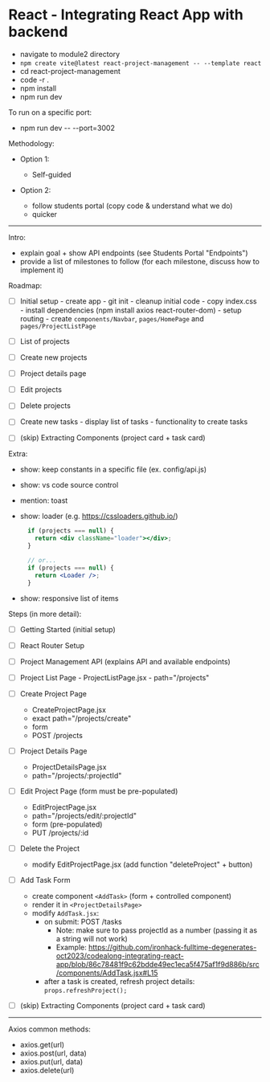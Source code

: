 

# React - Integrating React App with backend



<!-- 

status: draft


API_URL: 
- create config/api.js
- declare as const an export/import
- (don't introduce environment variables yet)


Note:
- day is heavy (we see a lot of code).
- try to make it as light & fast as possible

@todo: 
- create quick exercise (ex. bug hunt with functionality for "Project details page")


repo:
- follow repo from prev. cohort

-->


- navigate to module2 directory
- `npm create vite@latest react-project-management -- --template react`
- cd react-project-management
- code -r .
- npm install
- npm run dev

To run on a specific port:
- npm run dev -- --port=3002





Methodology:


- Option 1: 
  - Self-guided

- Option 2: 
  - follow students portal (copy code & understand what we do)
  - quicker




<hr />

Intro: 
- explain goal + show API endpoints (see Students Portal "Endpoints")
- provide a list of milestones to follow (for each milestone, discuss how to implement it)

Roadmap:
- [ ] Initial setup
      - create app
      - git init
      - cleanup initial code
      - copy index.css
      - install dependencies (npm install axios react-router-dom)
      - setup routing
      - create `components/Navbar`, `pages/HomePage` and `pages/ProjectListPage`
- [ ] List of projects
- [ ] Create new projects
- [ ] Project details page
- [ ] Edit projects
- [ ] Delete projects
- [ ] Create new tasks
      - display list of tasks
      - functionality to create tasks
- [ ] (skip) Extracting Components (project card + task card)


Extra:
- show: keep constants in a specific file (ex. config/api.js)
- show: vs code source control
- mention: toast
- show: loader (e.g. https://cssloaders.github.io/)
  
  <!-- note: demo with an additional state variable "isLoading" -->

  ```jsx
    if (projects === null) {
      return <div className="loader"></div>;
    }

    // or...
    if (projects === null) {
      return <Loader />;
    }
  ```
- show: responsive list of items

Steps (in more detail):
- [ ] Getting Started (initial setup)
- [ ] React Router Setup
- [ ] Project Management API (explains API and available endpoints)
- [ ] Project List Page
      - ProjectListPage.jsx
      - path="/projects"
- [ ] Create Project Page
  - CreateProjectPage.jsx
  - exact path="/projects/create"
  - form
  - POST /projects
- [ ] Project Details Page
  - ProjectDetailsPage.jsx
  - path="/projects/:projectId" 
- [ ] Edit Project Page (form must be pre-populated)
  - EditProjectPage.jsx
  - path="/projects/edit/:projectId"
  - form (pre-populated)
  - PUT /projects/:id
- [ ] Delete the Project 
  - modify EditProjectPage.jsx (add function "deleteProject" + button)
- [ ] Add Task Form
  - create component `<AddTask>` (form + controlled component)
  - render it in `<ProjectDetailsPage>`
  - modify `AddTask.jsx`:
    - on submit: POST /tasks
      - Note: make sure to pass projectId as a number (passing it as a string will not work)
      - Example: https://github.com/ironhack-fulltime-degenerates-oct2023/codealong-integrating-react-app/blob/86c78481f9c62bdde49ec1eca5f475af1f9d886b/src/components/AddTask.jsx#L15
    - after a task is created, refresh project details: `props.refreshProject();`

- [ ] (skip) Extracting Components (project card + task card)



<hr />


Axios common methods:

- axios.get(url)
- axios.post(url, data)
- axios.put(url, data)
- axios.delete(url)
